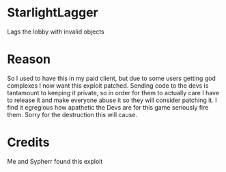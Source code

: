 # StarlightLagger

Lags the lobby with invalid objects

# Reason

So I used to have this in my paid client, but due to some users getting god complexes I now want this exploit patched. Sending code to the devs is tantamount to keeping it private, so in order for them to actually care I have to release it and make everyone abuse it so they will consider patching it. I find it egregious how apathetic the Devs are for this game seriously fire them. Sorry for the destruction this will cause.

# Credits
Me and Sypherr found this exploit

